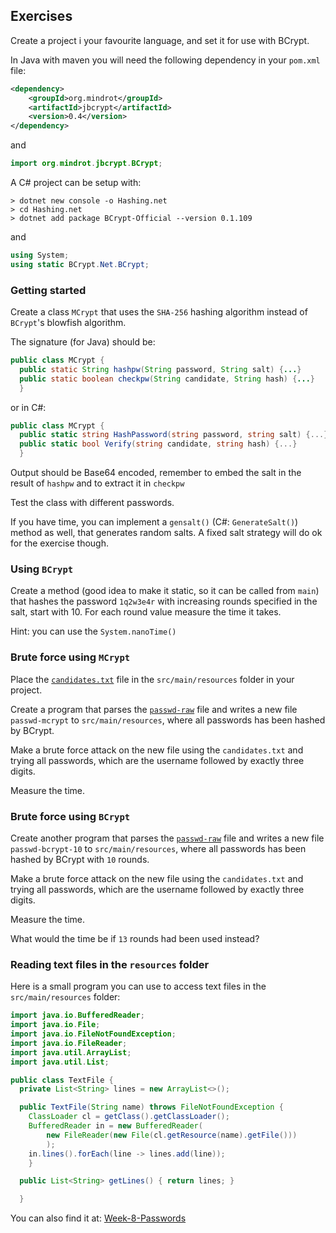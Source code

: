 ## Exercises

Create a project i your favourite language, and set it for use with BCrypt.

In Java with maven you will need the following dependency in your `pom.xml` file:
```xml
<dependency>
    <groupId>org.mindrot</groupId>
    <artifactId>jbcrypt</artifactId>
    <version>0.4</version>
</dependency>
```
and
```java
import org.mindrot.jbcrypt.BCrypt;
```

A C\# project can be setup with:
```
> dotnet new console -o Hashing.net
> cd Hashing.net
> dotnet add package BCrypt-Official --version 0.1.109
```
and

```csharp
using System;
using static BCrypt.Net.BCrypt;
```

### Getting started

Create a class `MCrypt` that uses the `SHA-256` hashing algorithm instead of `BCrypt`'s blowfish algorithm.

The signature (for Java) should be:
```java
public class MCrypt {
  public static String hashpw(String password, String salt) {...}
  public static boolean checkpw(String candidate, String hash) {...}
  }
```
or in C\#:
```csharp
public class MCrypt {
  public static string HashPassword(string password, string salt) {...}
  public static bool Verify(string candidate, string hash) {...}
  }
```

Output should be Base64 encoded, remember to embed the salt in the result of `hashpw` and to extract it in `checkpw`

Test the class with different passwords.

If you have time, you can implement a `gensalt()` (C\#: `GenerateSalt()`) method as well, that generates random salts. A fixed salt strategy will do ok for the exercise though.

### Using `BCrypt`

Create a method (good idea to make it static, so it can be called from `main`) that hashes the password `1q2w3e4r` with increasing rounds specified in the salt, start with 10.
For each round value measure the time it takes.

Hint: you can use the `System.nanoTime()`

### Brute force using `MCrypt`

Place the [`candidates.txt`](candidates.txt) file in the `src/main/resources` folder in your project.

Create a program that parses the [`passwd-raw`](passwd-raw) file and writes a new file
`passwd-mcrypt` to `src/main/resources`, where all passwords has been hashed by BCrypt.

Make a brute force attack on the new file using the `candidates.txt` and trying all passwords, which are the username followed by exactly three digits.

Measure the time.

### Brute force using `BCrypt`

Create another program that parses the [`passwd-raw`](passwd-raw) file and writes a new file
`passwd-bcrypt-10` to `src/main/resources`, where all passwords has been hashed by BCrypt with `10` rounds.

Make a brute force attack on the new file using the `candidates.txt` and trying all passwords, which are the username followed by exactly three digits.

Measure the time.

What would the time be if `13` rounds had been used instead?

### Reading text files in the `resources` folder

Here is a small program you can use to access text files in the `src/main/resources` folder:

```java
import java.io.BufferedReader;
import java.io.File;
import java.io.FileNotFoundException;
import java.io.FileReader;
import java.util.ArrayList;
import java.util.List;

public class TextFile {
  private List<String> lines = new ArrayList<>();

  public TextFile(String name) throws FileNotFoundException {
    ClassLoader cl = getClass().getClassLoader();
    BufferedReader in = new BufferedReader(
        new FileReader(new File(cl.getResource(name).getFile()))
        );
    in.lines().forEach(line -> lines.add(line));
    }

  public List<String> getLines() { return lines; }

  }
```

You can also find it at:
[Week-8-Passwords](https://github.com/SecurityDatFall2018/Week-8-Passwords/tree/master/Hashing.vm)
